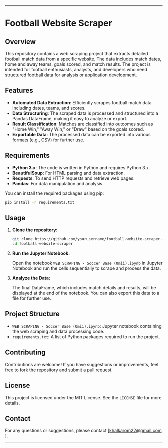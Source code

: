 
---

# Football Website Scraper

## Overview

This repository contains a web scraping project that extracts detailed football match data from a specific website. The data includes match dates, home and away teams, goals scored, and match results. The project is intended for football enthusiasts, analysts, and developers who need structured football data for analysis or application development.

## Features

- **Automated Data Extraction**: Efficiently scrapes football match data including dates, teams, and scores.
- **Data Structuring**: The scraped data is processed and structured into a Pandas DataFrame, making it easy to analyze or export.
- **Result Classification**: Matches are classified into outcomes such as "Home Win," "Away Win," or "Draw" based on the goals scored.
- **Exportable Data**: The processed data can be exported into various formats (e.g., CSV) for further use.

## Requirements

- **Python 3.x**: The code is written in Python and requires Python 3.x.
- **BeautifulSoup**: For HTML parsing and data extraction.
- **Requests**: To send HTTP requests and retrieve web pages.
- **Pandas**: For data manipulation and analysis.

You can install the required packages using pip:

```bash
pip install -r requirements.txt
```

## Usage

1. **Clone the repository:**

    ```bash
    git clone https://github.com/yourusername/football-website-scraper.git
    cd football-website-scraper
    ```

2. **Run the Jupyter Notebook:**

   Open the notebook `WEB SCRAPING - Soccer Base (Omii).ipynb` in Jupyter Notebook and run the cells sequentially to scrape and process the data.

3. **Analyze the Data:**

   The final DataFrame, which includes match details and results, will be displayed at the end of the notebook. You can also export this data to a file for further use.

## Project Structure

- `WEB SCRAPING - Soccer Base (Omii).ipynb`: Jupyter notebook containing the web scraping and data processing code.
- `requirements.txt`: A list of Python packages required to run the project.

## Contributing

Contributions are welcome! If you have suggestions or improvements, feel free to fork the repository and submit a pull request.

## License

This project is licensed under the MIT License. See the `LICENSE` file for more details.

## Contact

For any questions or suggestions, please contact [khalkarom22@gmail.com
].

---
